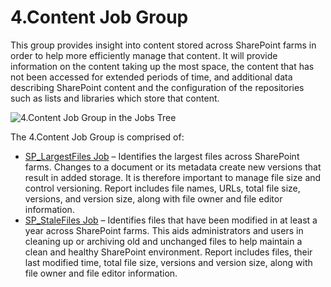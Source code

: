 # 4.Content Job Group

This group provides insight into content stored across SharePoint farms in order to help more
efficiently manage that content. It will provide information on the content taking up the most
space, the content that has not been accessed for extended periods of time, and additional data
describing SharePoint content and the configuration of the repositories such as lists and libraries
which store that content.

![4.Content Job Group in the Jobs Tree](/img/product_docs/accessanalyzer/solutions/sharepoint/content/contentjobstree.webp)

The 4.Content Job Group is comprised of:

- [SP_LargestFiles Job](/docs/accessanalyzer/12.0/solutions/sharepoint/content/sp-largestfiles.md) – Identifies the largest files across SharePoint farms.
  Changes to a document or its metadata create new versions that result in added storage. It is
  therefore important to manage file size and control versioning. Report includes file names, URLs,
  total file size, versions, and version size, along with file owner and file editor information.
- [SP_StaleFiles Job](/docs/accessanalyzer/12.0/solutions/sharepoint/content/sp-stalefiles.md) – Identifies files that have been modified in at least a
  year across SharePoint farms. This aids administrators and users in cleaning up or archiving old
  and unchanged files to help maintain a clean and healthy SharePoint environment. Report includes
  files, their last modified time, total file size, versions and version size, along with file owner
  and file editor information.
